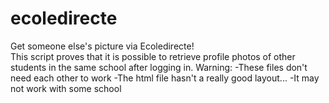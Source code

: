 # ecoledirecte
Get someone else's picture via Ecoledirecte!</br>
This script proves that it is possible to retrieve profile photos of other students in the same school after logging in.
Warning:
  -These files don't need each other to work
  -The html file hasn't a really good layout...
  -It may not work with some school
